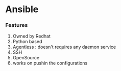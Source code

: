 # Ansible

### Features
1. Owned by Redhat
1. Python based
1. Agentless : doesn't requires any daemon service
1. SSH 
1. OpenSource
1. works on pushin the configurations





















